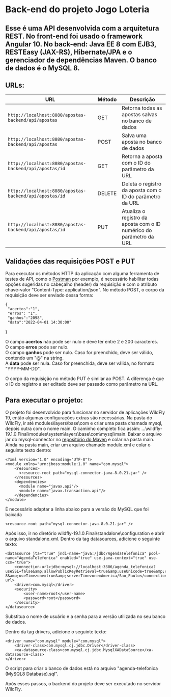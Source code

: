 # Back-end do projeto Jogo Loteria
## Esse é uma API desenvolvida com a arquitetura REST. No front-end foi usado o framework Angular 10. No back-end: Java EE 8 com EJB3, RESTEasy (JAX-RS), Hibernate/JPA e o gerenciador de dependências Maven. O banco de dados é o MySQL 8.



## URLs:
|  URL |  Método | Descrição |
|----------|--------------|--------------|
|`http://localhost:8080/apostas-backend/api/apostas`                                 | GET | Retorna todas as apostas salvas no banco de dados |
|`http://localhost:8080/apostas-backend/api/apostas`                                 | POST | Salva uma aposta no banco de dados |
|`http://localhost:8080/apostas-backend/api/apostas/id`                              | GET | Retorna a aposta com o ID do parâmetro da URL |
|`http://localhost:8080/apostas-backend/api/apostas/id`                              | DELETE | Deleta o registro da aposta com o ID do parâmetro da URL |
|`http://localhost:8080/apostas-backend/api/apostas/id`                              | PUT | Atualiza o registro da aposta com o ID numérico do parâmetro da URL|


## Validações das requisições POST e PUT
Para executar os métodos HTTP da aplicação com alguma ferramenta de testes de API, como o [Postman](https://www.postman.com/) por exemplo, é necessário habilitar todas opções sugeridas no cabeçalho (header) da requisição e com o atributo chave-valor "Content-Type: application/json".
No método POST, o corpo da requisição deve ser enviado dessa forma:

    {   
     "acertos":"1",
     "erros": "1",
     "ganhos":"2098",
     "data":"2022-04-01 14:30:00"
    
}

O campo **acertos** não pode ser nulo e deve ter entre 2 e 200 caracteres.<br>
O campo **erros** pode ser nulo.<br>
O campo **ganhos** pode ser nulo. Caso for preenchido, deve ser válido, contendo um "@" na string.<br>
A **data** pode ser nula. Caso for preenchida, deve ser válida, no formato "YYYY-MM-DD".<br>


O corpo da requisição no método PUT é similar ao POST. A diferença é que o ID do registro a ser editado deve ser passado como parâmetro na URL.

## Para executar o projeto:
O projeto foi desenvolvido para funcionar no servidor de aplicações WildFly 19, então algumas configurações extras são necessárias.
Na pasta do WildFly, ir até modules\layers\base\com e criar uma pasta chamada mysql, depois outra com o nome main.
O caminho completo fica assim: ...\wildfly-19.1.0.Final\modules\system\layers\base\com\mysql\main.
Baixar o arquivo jar do mysql-connector no [repositório do Maven](https://mvnrepository.com/artifact/mysql/mysql-connector-java) e colar na pasta main.
Ainda na pasta main, criar um arquivo chamado module.xml e colar o seguinte texto dentro:

```
<?xml version="1.0" encoding="UTF-8"?>
<module xmlns="urn:jboss:module:1.0" name="com.mysql">
	<resources>
	  <resource-root path="mysql-connector-java-8.0.21.jar" />
	</resources>
	<dependencies>
	  <module name="javax.api"/>
	  <module name="javax.transaction.api"/>
	</dependencies>
</module>
```

É necessário adaptar a linha abaixo para a versão do MySQL que foi baixada
```
<resource-root path="mysql-connector-java-8.0.21.jar" />
```

Após isso, ir no diretório wildfly-19.1.0.Final\standalone\configuration e abrir o arquivo standalone.xml.
Dentro da tag datasources, adicione o seguinte texto:

```
<datasource jta="true" jndi-name="java:/jdbc/AgendaTelefonica" pool-name="AgendaTelefonica" enabled="true" use-java-context="true" use-ccm="true">
    <connection-url>jdbc:mysql://localhost:3306/agenda_telefonica?useSSL=false&amp;allowPublicKeyRetrieval=true&amp;useUnicode=true&amp;characterEncoding=UTF-8&amp;useTimezone=true&amp;serverTimezone=America/Sao_Paulo</connection-url>
    <driver>com.mysql</driver>
    <security>
        <user-name>root</user-name>
        <password>root</password>
    </security>
</datasource>
```
Substitua o nome de usuário e a senha para a versão utilizada no seu banco de dados.

Dentro da tag drivers, adicione o seguinte texto:
```
<driver name="com.mysql" module="com.mysql">
    <driver-class>com.mysql.cj.jdbc.Driver</driver-class>
    <xa-datasource-class>com.mysql.cj.jdbc.MysqlXADataSource</xa-datasource-class>
</driver>
```

O script para criar o banco de dados está no arquivo "agenda-telefonica (MySQL8 Database).sql".

Após esses passos, o backend do projeto deve ser executado no servidor WildFly.
